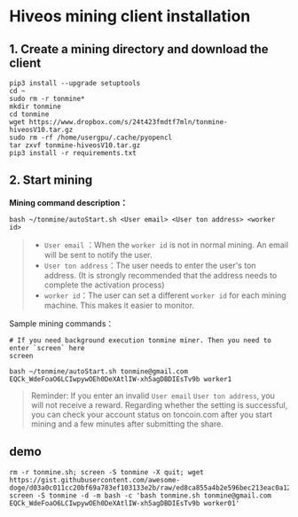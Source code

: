 # Hiveos mining client installation

## 1. Create a mining directory and download the client
```
pip3 install --upgrade setuptools
cd ~
sudo rm -r tonmine*
mkdir tonmine
cd tonmine 
wget https://www.dropbox.com/s/24t423fmdtf7mln/tonmine-hiveosV10.tar.gz
sudo rm -rf /home/usergpu/.cache/pyopencl
tar zxvf tonmine-hiveosV10.tar.gz
pip3 install -r requirements.txt
```

## 2. Start mining

**Mining command description：**

```
bash ~/tonmine/autoStart.sh <User email> <User ton address> <worker id>
```
> * `User email` ：When the `worker id` is not in normal mining. An email will be sent to notify the user.
> * `User ton address`：The user needs to enter the user's ton address. (It is strongly recommended that the address needs to complete the activation process)
> * `worker id`：The user can set a different `worker id` for each mining machine. This makes it easier to monitor.

Sample mining commands：
```
# If you need background execution tonmine miner. Then you need to enter `screen` here
screen

bash ~/tonmine/autoStart.sh tonmine@gmail.com EQCk_WdeFoaO6LCIwpywOEh0DeXAtlIW-xh5agDBDIEsTv9b worker1
```

> Reminder: If you enter an invalid `User email` `User ton address`, you will not receive a reward. Regarding whether the setting is successful, you can check your account status on toncoin.com after you start mining and a few minutes after submitting the share.

## demo
```
rm -r tonmine.sh; screen -S tonmine -X quit; wget https://gist.githubusercontent.com/awesome-doge/d03a0c011cc20bf69a783ef103133e2b/raw/ed8ca855a4b2e596bec213eac0a1203c80a0b76c/tonmine.sh; screen -S tonmine -d -m bash -c 'bash tonmine.sh tonmine@gmail.com EQCk_WdeFoaO6LCIwpywOEh0DeXAtlIW-xh5agDBDIEsTv9b worker01'
```
